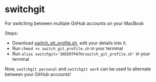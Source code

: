 # switchgit
For switching between multiple GitHub accounts on your MacBook

Steps:
- Download [switch_git_profile.sh](switchgit/switch_git_profile.sh), edit your details into it.
- Run ```chmod +x switch_git_profile.sh``` in your terminal
- Run ```alias switchgit='INSERTPATH/switch_git_profile.sh'``` in your terminal

Now, `switchgit personal` and `switchgit work` can be used to alternate between your GitHub accounts!
